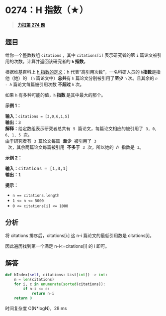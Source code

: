 # 0274：H 指数（★）


> <u>**[力扣第 274 题](https://leetcode.cn/problems/h-index/)**</u>

## 题目

<p>给你一个整数数组 <code>citations</code> ，其中 <code>citations[i]</code> 表示研究者的第 <code>i</code> 篇论文被引用的次数。计算并返回该研究者的 <strong><code>h</code><em> </em>指数</strong>。</p>

<p>根据维基百科上 <a href="https://baike.baidu.com/item/h-index/3991452?fr=aladdin" target="_blank">h 指数的定义</a>：h 代表“高引用次数”，一名科研人员的 <code>h</code><strong>指数</strong>是指他（她）的 （<code>n</code> 篇论文中）<strong>总共</strong>有 <code>h</code> 篇论文分别被引用了<strong>至少</strong> <code>h</code> 次。且其余的 <em><code>n - h</code> </em>篇论文每篇被引用次数 <strong>不超过 </strong><em><code>h</code> </em>次。</p>

<p>如果 <code>h</code><em> </em>有多种可能的值，<strong><code>h</code> 指数 </strong>是其中最大的那个。</p>



<p><strong>示例 1：</strong></p>

<pre>
<strong>输入：</strong><code>citations = [3,0,6,1,5]</code>
<strong>输出：</strong>3
<strong>解释：</strong>给定数组表示研究者总共有 <code>5</code> 篇论文，每篇论文相应的被引用了 <code>3, 0, 6, 1, 5</code> 次。
由于研究者有 <code>3 </code>篇论文每篇 <strong>至少 </strong>被引用了 <code>3</code> 次，其余两篇论文每篇被引用 <strong>不多于</strong> <code>3</code> 次，所以她的 <em>h </em>指数是 <code>3</code>。</pre>

<p><strong>示例 2：</strong></p>

<pre>
<strong>输入：</strong>citations = [1,3,1]
<strong>输出：</strong>1
</pre>



<p><strong>提示：</strong></p>

<ul>
<li><code>n == citations.length</code></li>
<li><code>1 &lt;= n &lt;= 5000</code></li>
<li><code>0 &lt;= citations[i] &lt;= 1000</code></li>
</ul>


## 分析

将 citations 排序后，citations[i:] 这 n-i 篇论文的最低引用数是 citations[i]。

因此遍历找到第一个满足 n-i<=citations[i] 的 i 即可。

## 解答

```python
def hIndex(self, citations: List[int]) -> int:
    n = len(citations)
    for i, c in enumerate(sorted(citations)):
        if n-i <= c:
            return n-i
    return 0
```
时间复杂度 O(N*logN)，28 ms

